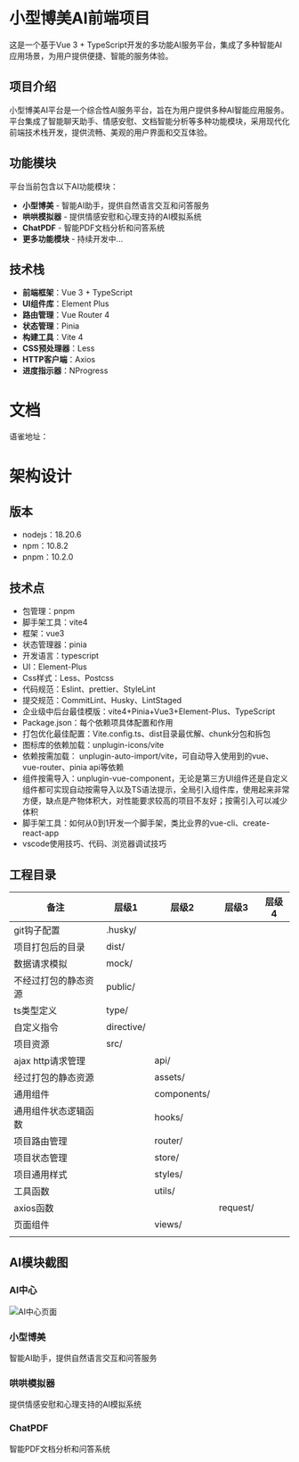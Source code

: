 # 小型博美AI前端项目

这是一个基于Vue 3 + TypeScript开发的多功能AI服务平台，集成了多种智能AI应用场景，为用户提供便捷、智能的服务体验。

## 项目介绍

小型博美AI平台是一个综合性AI服务平台，旨在为用户提供多种AI智能应用服务。平台集成了智能聊天助手、情感安慰、文档智能分析等多种功能模块，采用现代化前端技术栈开发，提供流畅、美观的用户界面和交互体验。

## 功能模块

平台当前包含以下AI功能模块：

- **小型博美** - 智能AI助手，提供自然语言交互和问答服务
- **哄哄模拟器** - 提供情感安慰和心理支持的AI模拟系统
- **ChatPDF** - 智能PDF文档分析和问答系统
- **更多功能模块** - 持续开发中...

## 技术栈

- **前端框架**：Vue 3 + TypeScript
- **UI组件库**：Element Plus
- **路由管理**：Vue Router 4
- **状态管理**：Pinia
- **构建工具**：Vite 4
- **CSS预处理器**：Less
- **HTTP客户端**：Axios
- **进度指示器**：NProgress

# 文档
语雀地址：
# 架构设计
## 版本
 - nodejs：18.20.6
 - npm：10.8.2
 - pnpm：10.2.0


## 技术点
 - 包管理：pnpm
 - 脚手架工具：vite4
 - 框架：vue3
 - 状态管理器：pinia
 - 开发语言：typescript
 - UI：Element-Plus
 - Css样式：Less、Postcss
 - 代码规范：Eslint、prettier、StyleLint
 - 提交规范：CommitLint、Husky、LintStaged
 - 企业级中后台最佳模版：vite4+Pinia+Vue3+Element-Plus、TypeScript
 - Package.json：每个依赖项具体配置和作用
 - 打包优化最佳配置：Vite.config.ts、dist目录最优解、chunk分包和拆包
 - 图标库的依赖加载：unplugin-icons/vite
 - 依赖按需加载： unplugin-auto-import/vite，可自动导入使用到的vue、vue-router、pinia api等依赖
 - 组件按需导入：unplugin-vue-component，无论是第三方UI组件还是自定义组件都可实现自动按需导入以及TS语法提示，全局引入组件库，使用起来非常方便，缺点是产物体积大，对性能要求较高的项目不友好；按需引入可以减少体积
 - 脚手架工具：如何从0到1开发一个脚手架，类比业界的vue-cli、create-react-app
 - vscode使用技巧、代码、浏览器调试技巧

## 工程目录

| 备注                 | 层级1      | 层级2       | 层级3    | 层级4 |
| -------------------- | ---------- | ----------- | -------- | ----- |
| git钩子配置          | .husky/    |             |          |       |
| 项目打包后的目录     | dist/      |             |          |       |
| 数据请求模拟         | mock/      |             |          |       |
| 不经过打包的静态资源 | public/    |             |          |       |
| ts类型定义           | type/      |             |          |       |
| 自定义指令           | directive/ |             |          |       |
| 项目资源             | src/       |             |          |       |
| ajax http请求管理    |            | api/        |          |       |
| 经过打包的静态资源   |            | assets/     |          |       |
| 通用组件             |            | components/ |          |       |
| 通用组件状态逻辑函数 |            | hooks/      |          |       |
| 项目路由管理         |            | router/     |          |       |
| 项目状态管理         |            | store/      |          |       |
| 项目通用样式         |            | styles/     |          |       |
| 工具函数             |            | utils/      |          |       |
| axios函数            |            |             | request/ |       |
| 页面组件             |            | views/      |          |       |
|                      |            |             |          |       |


## AI模块截图

### AI中心
![AI中心页面](https://github.com/user-attachments/assets/98613bd8-cae3-41d8-94fb-f0f918ce35b3)

### 小型博美
智能AI助手，提供自然语言交互和问答服务

### 哄哄模拟器
提供情感安慰和心理支持的AI模拟系统

### ChatPDF
智能PDF文档分析和问答系统





